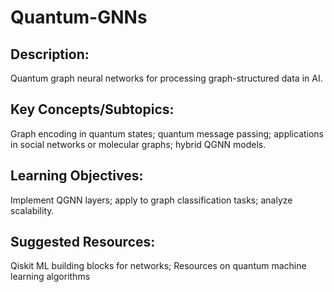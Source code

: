 # Quantum-GNNs


## Description: 
Quantum graph neural networks for processing graph-structured data in AI.
## Key Concepts/Subtopics: 
Graph encoding in quantum states; quantum message passing; applications in social networks or molecular graphs; hybrid QGNN models.
## Learning Objectives: 
Implement QGNN layers; apply to graph classification tasks; analyze scalability.
## Suggested Resources: 
Qiskit ML building blocks for networks; Resources on quantum machine learning algorithms
